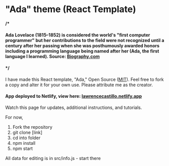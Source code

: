 # "Ada" theme (React Template)

#### /*
#### Ada Lovelace (1815–1852) is considered the world's "first computer programmer" but her contributions to the field were not recognized until a century after her passing when she was posthumously awarded honors including a programming language being named after her (Ada, the first language I learned). Source: [Biography.com](https://www.biography.com/scholar/ada-lovelace)
#### */

I have made this React template, "Ada," Open Source ([MIT](https://opensource.org/licenses/MIT)). Feel free to fork a copy and alter it for your own use. Please attribute me as the creator.

#### App deployed to Netlify, view here: [lawrencecastillo.netlify.app](https://lawrencecastillo.netlify.app/)

Watch this page for updates, additional instructions, and tutorials.

For now,

1. Fork the repository
2. git clone [link]
3. cd into folder
4. npm install
5. npm start

All data for editing is in src/info.js - start there
